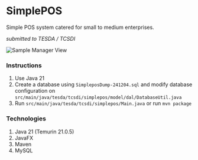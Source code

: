 # SimplePOS
Simple POS system catered for small to medium enterprises.

*submitted to TESDA / TCSDI*

<img src="C:\Users\Ed Realuyo\IdeaProjects\simplePOS\md-src\SimplePOS_Manager_View.png" title="Sample Manager View"/>

### Instructions
1. Use Java 21
2. Create a database using `SimpleposDump-241204.sql` and modify database configuration on `src/main/java/tesda/tcsdi/simplepos/model/dal/DatabaseUtil.java`
3. Run `src/main/java/tesda/tcsdi/simplepos/Main.java` or run `mvn package`

### Technologies
1. Java 21 (Temurin 21.0.5)
2. JavaFX
3. Maven
4. MySQL

